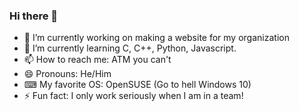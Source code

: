 ### Hi there 👋

<!--
**Midou36O/Midou36O** is a ✨ _special_ ✨ repository because its `README.md` (this file) appears on your GitHub profile.-->

- 🔭 I’m currently working on making a website for my organization
- 🌱 I’m currently learning C, C++, Python, Javascript.
- 📫 How to reach me: ATM you can't
- 😄 Pronouns: He/Him
- ⌨ My favorite OS: OpenSUSE (Go to hell Windows 10)
- ⚡ Fun fact: I only work seriously when I am in a team!
